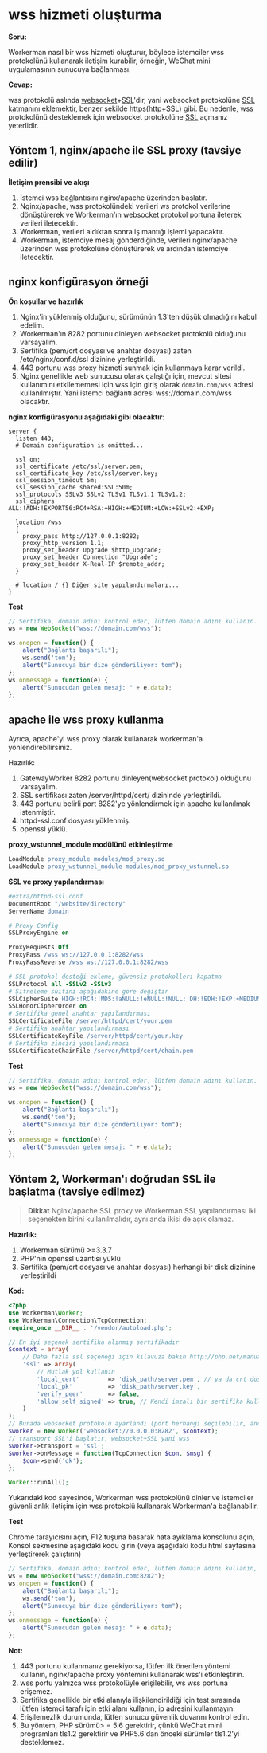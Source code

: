 # wss hizmeti oluşturma

**Soru:**

Workerman nasıl bir wss hizmeti oluşturur, böylece istemciler wss protokolünü kullanarak iletişim kurabilir, örneğin, WeChat mini uygulamasının sunucuya bağlanması.

**Cevap:**

wss protokolü aslında [websocket](https://baike.baidu.com/item/WebSocket)+[SSL](https://baike.baidu.com/item/ssl)'dir, yani websocket protokolüne [SSL](https://baike.baidu.com/item/ssl) katmanını eklemektir, benzer şekilde [https](https://baike.baidu.com/item/https)([http](https://baike.baidu.com/item/http)+[SSL](https://baike.baidu.com/item/ssl)) gibi.
Bu nedenle, wss protokolünü desteklemek için websocket protokolüne [SSL](https://baike.baidu.com/item/ssl) açmanız yeterlidir. 

## Yöntem 1, nginx/apache ile SSL proxy (tavsiye edilir)

**İletişim prensibi ve akışı**

1. İstemci wss bağlantısını nginx/apache üzerinden başlatır.
2. Nginx/apache, wss protokolündeki verileri ws protokol verilerine dönüştürerek ve Workerman'ın websocket protokol portuna ileterek verileri iletecektir.
3. Workerman, verileri aldıktan sonra iş mantığı işlemi yapacaktır.
4. Workerman, istemciye mesaj gönderdiğinde, verileri nginx/apache üzerinden wss protokolüne dönüştürerek ve ardından istemciye iletecektir.

## nginx konfigürasyon örneği

**Ön koşullar ve hazırlık**

1. Nginx'in yüklenmiş olduğunu, sürümünün 1.3'ten düşük olmadığını kabul edelim.
2. Workerman'ın 8282 portunu dinleyen websocket protokolü olduğunu varsayalım.
3. Sertifika (pem/crt dosyası ve anahtar dosyası) zaten /etc/nginx/conf.d/ssl dizinine yerleştirildi.
4. 443 portunu wss proxy hizmeti sunmak için kullanmaya karar verildi.
5. Nginx genellikle web sunucusu olarak çalıştığı için, mevcut sitesi kullanımını etkilememesi için wss için giriş olarak ```domain.com/wss``` adresi kullanılmıştır. Yani istemci bağlantı adresi wss://domain.com/wss olacaktır.

**nginx konfigürasyonu aşağıdaki gibi olacaktır**:
```nginx
server {
  listen 443;
  # Domain configuration is omitted...

  ssl on;
  ssl_certificate /etc/ssl/server.pem;
  ssl_certificate_key /etc/ssl/server.key;
  ssl_session_timeout 5m;
  ssl_session_cache shared:SSL:50m;
  ssl_protocols SSLv3 SSLv2 TLSv1 TLSv1.1 TLSv1.2;
  ssl_ciphers ALL:!ADH:!EXPORT56:RC4+RSA:+HIGH:+MEDIUM:+LOW:+SSLv2:+EXP;

  location /wss
  {
    proxy_pass http://127.0.0.1:8282;
    proxy_http_version 1.1;
    proxy_set_header Upgrade $http_upgrade;
    proxy_set_header Connection "Upgrade";
    proxy_set_header X-Real-IP $remote_addr;
  }
  
  # location / {} Diğer site yapılandırmaları...
}
```
**Test**
```javascript
// Sertifika, domain adını kontrol eder, lütfen domain adını kullanın. Burada bağlantı noktası belirtilmemiştir.
ws = new WebSocket("wss://domain.com/wss");

ws.onopen = function() {
    alert("Bağlantı başarılı");
    ws.send('tom');
    alert("Sunucuya bir dize gönderiliyor: tom");
};
ws.onmessage = function(e) {
    alert("Sunucudan gelen mesaj: " + e.data);
};
```

## apache ile wss proxy kullanma

Ayrıca, apache'yi wss proxy olarak kullanarak workerman'a yönlendirebilirsiniz.

Hazırlık:

1. GatewayWorker 8282 portunu dinleyen(websocket protokol) olduğunu varsayalım.
2. SSL sertifikası zaten /server/httpd/cert/ dizininde yerleştirildi.
3. 443 portunu belirli port 8282'ye yönlendirmek için apache kullanılmak istenmiştir.
4. httpd-ssl.conf dosyası yüklenmiş.
5. openssl yüklü.

**proxy_wstunnel_module modülünü etkinleştirme**
```apache
LoadModule proxy_module modules/mod_proxy.so
LoadModule proxy_wstunnel_module modules/mod_proxy_wstunnel.so
```

**SSL ve proxy yapılandırması**
```apache
#extra/httpd-ssl.conf
DocumentRoot "/website/directory"
ServerName domain

# Proxy Config
SSLProxyEngine on

ProxyRequests Off
ProxyPass /wss ws://127.0.0.1:8282/wss
ProxyPassReverse /wss ws://127.0.0.1:8282/wss

# SSL protokol desteği ekleme, güvensiz protokolleri kapatma
SSLProtocol all -SSLv2 -SSLv3
# Şifreleme süitini aşağıdakine göre değiştir
SSLCipherSuite HIGH:!RC4:!MD5:!aNULL:!eNULL:!NULL:!DH:!EDH:!EXP:+MEDIUM
SSLHonorCipherOrder on
# Sertifika genel anahtar yapılandırması
SSLCertificateFile /server/httpd/cert/your.pem
# Sertifika anahtar yapılandırması
SSLCertificateKeyFile /server/httpd/cert/your.key
# Sertifika zinciri yapılandırması
SSLCertificateChainFile /server/httpd/cert/chain.pem
```

**Test**
```javascript
// Sertifika, domain adını kontrol eder, lütfen domain adını kullanın. Burada bağlantı noktası belirtilmemiştir.
ws = new WebSocket("wss://domain.com/wss");

ws.onopen = function() {
    alert("Bağlantı başarılı");
    ws.send('tom');
    alert("Sunucuya bir dize gönderiliyor: tom");
};
ws.onmessage = function(e) {
    alert("Sunucudan gelen mesaj: " + e.data);
};
```


## Yöntem 2, Workerman'ı doğrudan SSL ile başlatma (tavsiye edilmez)

> **Dikkat**
> Nginx/apache SSL proxy ve Workerman SSL yapılandırması iki seçenekten birini kullanılmalıdır, aynı anda ikisi de açık olamaz.

**Hazırlık:**

1. Workerman sürümü >=3.3.7
2. PHP'nin openssl uzantısı yüklü
3. Sertifika (pem/crt dosyası ve anahtar dosyası) herhangi bir disk dizinine yerleştirildi

**Kod:**
```php
<?php
use Workerman\Worker;
use Workerman\Connection\TcpConnection;
require_once __DIR__ . '/vendor/autoload.php';

// En iyi seçenek sertifika alınmış sertifikadır
$context = array(
    // Daha fazla ssl seçeneği için kılavuza bakın http://php.net/manual/zh/context.ssl.php
    'ssl' => array(
        // Mutlak yol kullanın
        'local_cert'        => 'disk_path/server.pem', // ya da crt dosyası da olabilir
        'local_pk'          => 'disk_path/server.key',
        'verify_peer'       => false,
        'allow_self_signed' => true, // Kendi imzalı bir sertifika kullanılacaksa bu seçeneği açmanız gerekir.
    )
);
// Burada websocket protokolü ayarlandı (port herhangi seçilebilir, ancak başka bir program tarafından kullanılmadığından emin olunmalıdır)
$worker = new Worker('websocket://0.0.0.0:8282', $context);
// transport SSL'i başlatır, websocket+SSL yani wss
$worker->transport = 'ssl';
$worker->onMessage = function(TcpConnection $con, $msg) {
    $con->send('ok');
};

Worker::runAll();
```

Yukarıdaki kod sayesinde, Workerman wss protokolünü dinler ve istemciler güvenli anlık iletişim için wss protokolü kullanarak Workerman'a bağlanabilir.

**Test**

Chrome tarayıcısını açın, F12 tuşuna basarak hata ayıklama konsolunu açın, Konsol sekmesine aşağıdaki kodu girin (veya aşağıdaki kodu html sayfasına yerleştirerek çalıştırın)

```javascript
// Sertifika, domain adını kontrol eder, lütfen domain adını kullanın, burada bağlantı noktası var.
ws = new WebSocket("wss://domain.com:8282");
ws.onopen = function() {
    alert("Bağlantı başarılı");
    ws.send('tom');
    alert("Sunucuya bir dize gönderiliyor: tom");
};
ws.onmessage = function(e) {
    alert("Sunucudan gelen mesaj: " + e.data);
};
```

**Not:**

1. 443 portunu kullanmanız gerekiyorsa, lütfen ilk önerilen yöntemi kullanın, nginx/apache proxy yöntemini kullanarak wss'i etkinleştirin.
2. wss portu yalnızca wss protokolüyle erişilebilir, ws wss portuna erişemez.
3. Sertifika genellikle bir etki alanıyla ilişkilendirildiği için test sırasında lütfen istemci tarafı için etki alanı kullanın, ip adresini kullanmayın.
4. Erişilemezlik durumunda, lütfen sunucu güvenlik duvarını kontrol edin.
5. Bu yöntem, PHP sürümü> = 5.6 gerektirir, çünkü WeChat mini programları tls1.2 gerektirir ve PHP5.6'dan önceki sürümler tls1.2'yi desteklemez.
